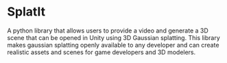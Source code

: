 # SplatIt
A python library that allows users to provide a video and generate a 3D scene that can be opened in Unity using 3D Gaussian splatting. This library makes gaussian splatting openly available to any developer and can create realistic assets and scenes for game developers and 3D modelers. 
